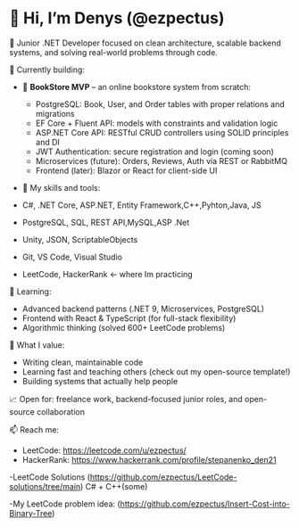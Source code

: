 # 👋 Hi, I’m Denys (@ezpectus)

🔧 Junior .NET Developer focused on clean architecture, scalable backend systems, and solving real-world problems through code.

🚀 Currently building:
- 🛒 **BookStore MVP** – an online bookstore system from scratch:
  - PostgreSQL: Book, User, and Order tables with proper relations and migrations
  - EF Core + Fluent API: models with constraints and validation logic
  - ASP.NET Core API: RESTful CRUD controllers using SOLID principles and DI
  - JWT Authentication: secure registration and login (coming soon)
  - Microservices (future): Orders, Reviews, Auth via REST or RabbitMQ
  - Frontend (later): Blazor or React for client-side UI
    


- 🧰 My skills and  tools:

- C#, .NET Core, ASP.NET, Entity Framework,C++,Pyhton,Java, JS
- PostgreSQL, SQL, REST API,MySQL,ASP .Net 
- Unity, JSON, ScriptableObjects
- Git, VS Code, Visual Studio
- LeetCode, HackerRank <- where Im practicing

🧠 Learning:
- Advanced backend patterns (.NET 9, Microservices, PostgreSQL)
- Frontend with React & TypeScript (for full-stack flexibility)
- Algorithmic thinking (solved 600+ LeetCode problems)

🎯 What I value:
- Writing clean, maintainable code
- Learning fast and teaching others (check out my open-source template!)
- Building systems that actually help people

📈 Open for: freelance work, backend-focused junior roles, and open-source collaboration

📫 Reach me:
- LeetCode: https://leetcode.com/u/ezpectus/
- HackerRank: https://www.hackerrank.com/profile/stepanenko_den21
  
-LeetCode Solutions (https://github.com/ezpectus/LeetCode-solutions/tree/main) C# + C++(some)

-My LeetCode problem idea: (https://github.com/ezpectus/Insert-Cost-into-Binary-Tree)
